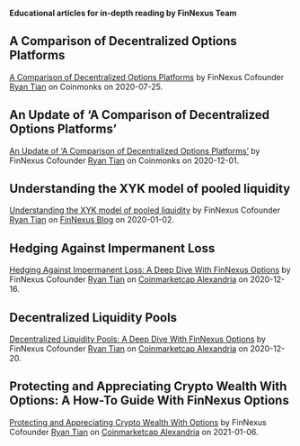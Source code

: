 **Educational articles for in-depth reading by FinNexus Team**

## A Comparison of Decentralized Options Platforms
[A Comparison of Decentralized Options Platforms](https://medium.com/coinmonks/a-comparison-of-decentralized-options-platforms-140b1421c71c) by FinNexus Cofounder [Ryan Tian](https://twitter.com/rainiefield) on Coinmonks on 2020-07-25.

## An Update of ‘A Comparison of Decentralized Options Platforms’
[An Update of ‘A Comparison of Decentralized Options Platforms’](https://medium.com/coinmonks/an-update-of-a-comparison-of-decentralized-options-platforms-91b14d3a6170) by FinNexus Cofounder [Ryan Tian](https://twitter.com/rainiefield) on Coinmonks on 2020-12-01.

## Understanding the XYK model of pooled liquidity
[Understanding the XYK model of pooled liquidity](https://medium.com/finnexus/understanding-the-xyk-model-of-pooled-liquidity-7340fdc20d9c)  by FinNexus Cofounder [Ryan Tian](https://twitter.com/rainiefield) on [FinNexus Blog](https://medium.com/finnexus) on 2020-01-02.

## Hedging Against Impermanent Loss
[Hedging Against Impermanent Loss: A Deep Dive With FinNexus Options](https://coinmarketcap.com/alexandria/article/hedging-against-impermanent-loss-a-deep-dive-with-finnexus-options) by FinNexus Cofounder [Ryan Tian](https://twitter.com/rainiefield) on [Coinmarketcap Alexandria](https://coinmarketcap.com/alexandria/) on 2020-12-16.

## Decentralized Liquidity Pools
[Decentralized Liquidity Pools: A Deep Dive With FinNexus Options](https://coinmarketcap.com/alexandria/article/decentralized-liquidity-pools-a-deep-dive-with-finnexus-options) by FinNexus Cofounder [Ryan Tian](https://twitter.com/rainiefield) on [Coinmarketcap Alexandria](https://coinmarketcap.com/alexandria/) on 2020-12-20.

## Protecting and Appreciating Crypto Wealth With Options: A How-To Guide With FinNexus Options
[Protecting and Appreciating Crypto Wealth With Options](https://coinmarketcap.com/alexandria/article/protecting-and-appreciating-crypto-wealth-with-options) by FinNexus Cofounder [Ryan Tian](https://twitter.com/rainiefield) on [Coinmarketcap Alexandria](https://coinmarketcap.com/alexandria/) on 2021-01-06.